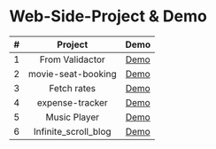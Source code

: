 # Web-Side-Project & Demo


|# | Project | Demo 
| :-: | :----------------------------: | :-------: |
|1 |From Validactor|[Demo](https://pktseng.github.io/Web-Side-Project/mission21/index.html)|
|2 |movie-seat-booking|[Demo](https://pktseng.github.io/Web-Side-Project/mission22/index.html)|
|3 |Fetch rates|[Demo](https://pktseng.github.io/Web-Side-Project/mission23/index.html)|
|4 |expense-tracker|[Demo](https://pktseng.github.io/Web-Side-Project/mission24/index.html)|
|5 |Music Player|[Demo](https://pktseng.github.io/Web-Side-Project/mission25/index.html)|
|6 |Infinite_scroll_blog|[Demo](https://pktseng.github.io/Web-Side-Project/mission26/index.html)|
